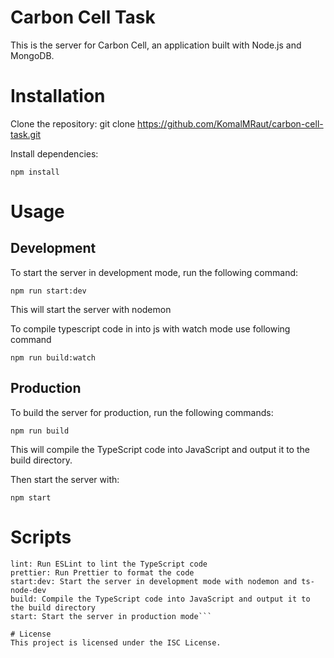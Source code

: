 # Carbon Cell Task
This is the server for Carbon Cell, an application built with Node.js and MongoDB.

# Installation
Clone the repository: git clone https://github.com/KomalMRaut/carbon-cell-task.git

Install dependencies: 

```npm install```

# Usage
## Development

To start the server in development mode, run the following command:

```npm run start:dev```

This will start the server with nodemon

To compile typescript code in into js with watch mode use following command 

```npm run build:watch```

## Production
To build the server for production, run the following commands:

```npm run build```

This will compile the TypeScript code into JavaScript and output it to the build directory.

Then start the server with:

```npm start```

# Scripts
```clean: Remove the coverage, build, and tmp directories
lint: Run ESLint to lint the TypeScript code
prettier: Run Prettier to format the code
start:dev: Start the server in development mode with nodemon and ts-node-dev
build: Compile the TypeScript code into JavaScript and output it to the build directory
start: Start the server in production mode```

# License
This project is licensed under the ISC License.
